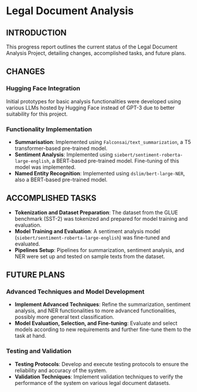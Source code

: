 # Legal Document Analysis

## INTRODUCTION
This progress report outlines the current status of the Legal Document Analysis Project, detailing changes, accomplished tasks, and future plans.

## CHANGES
### Hugging Face Integration
Initial prototypes for basic analysis functionalities were developed using various LLMs hosted by Hugging Face instead of GPT-3 due to better suitability for this project.

### Functionality Implementation
- **Summarisation**: Implemented using `Falconsai/text_summarization`, a T5 transformer-based pre-trained model.
- **Sentiment Analysis**: Implemented using `siebert/sentiment-roberta-large-english`, a BERT-based pre-trained model. Fine-tuning of this model was implemented.
- **Named Entity Recognition**: Implemented using `dslim/bert-large-NER`, also a BERT-based pre-trained model.

## ACCOMPLISHED TASKS
- **Tokenization and Dataset Preparation**: The dataset from the GLUE benchmark (SST-2) was tokenized and prepared for model training and evaluation.
- **Model Training and Evaluation**: A sentiment analysis model (`siebert/sentiment-roberta-large-english`) was fine-tuned and evaluated.
- **Pipelines Setup**: Pipelines for summarization, sentiment analysis, and NER were set up and tested on sample texts from the dataset.

## FUTURE PLANS
### Advanced Techniques and Model Development
- **Implement Advanced Techniques**: Refine the summarization, sentiment analysis, and NER functionalities to more advanced functionalities, possibly more general text classification.
- **Model Evaluation, Selection, and Fine-tuning**: Evaluate and select models according to new requirements and further fine-tune them to the task at hand.

### Testing and Validation
- **Testing Protocols**: Develop and execute testing protocols to ensure the reliability and accuracy of the system.
- **Validation Techniques**: Implement validation techniques to verify the performance of the system on various legal document datasets.
